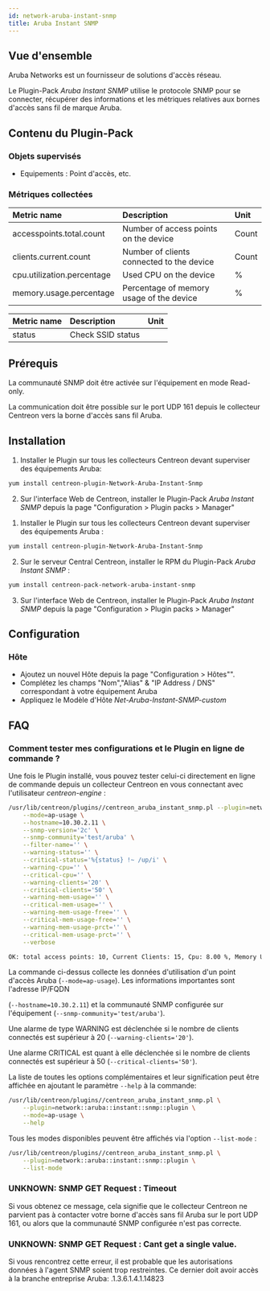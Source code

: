 ```yaml
---
id: network-aruba-instant-snmp
title: Aruba Instant SNMP
---
```


## Vue d'ensemble

Aruba Networks est un fournisseur de solutions d'accès réseau.

Le Plugin-Pack *Aruba Instant SNMP* utilise le protocole SNMP pour se connecter, récupérer des informations et les métriques relatives aux bornes d'accès sans fil de marque Aruba.

## Contenu du Plugin-Pack

### Objets supervisés

* Equipements : Point d'accès, etc.

### Métriques collectées

<!--DOCUSAURUS_CODE_TABS-->

<!--Session-Usage-->

| Metric name                     | Description                                  | Unit   |
| :------------------------------ | :------------------------------------------- | :----- |
| accesspoints.total.count        | Number of access points on the device        | Count  |
| clients.current.count           | Number of clients connected to the device    | Count  |
| cpu.utilization.percentage      | Used CPU on the device                       | %      |
| memory.usage.percentage         | Percentage of memory usage of the device     | %      |

<!--SSID-Status-->

| Metric name | Description                                | Unit |
| :---------- | :----------------------------------------- | :--- |
| status      | Check SSID status                          |      |

<!--END_DOCUSAURUS_CODE_TABS-->


## Prérequis

La communauté SNMP doit être activée sur l'équipement en mode Read-only.

La communication doit être possible sur le port UDP 161 depuis le collecteur Centreon vers la borne d'accès sans fil Aruba.

## Installation

<!--DOCUSAURUS_CODE_TABS-->

<!--Online IMP Licence & IT-100 Editions-->

1. Installer le Plugin sur tous les collecteurs Centreon devant superviser des équipements Aruba:

```bash
yum install centreon-plugin-Network-Aruba-Instant-Snmp
```

2. Sur l'interface Web de Centreon, installer le Plugin-Pack *Aruba Instant SNMP* depuis la page "Configuration > Plugin packs > Manager"

<!--Offline IMP License-->

1. Installer le Plugin sur tous les collecteurs Centreon devant superviser des équipements Aruba :

```bash
yum install centreon-plugin-Network-Aruba-Instant-Snmp
```

2. Sur le serveur Central Centreon, installer le RPM du Plugin-Pack *Aruba Instant SNMP* :

 ```bash
yum install centreon-pack-network-aruba-instant-snmp
```

3. Sur l'interface Web de Centreon, installer le Plugin-Pack *Aruba Instant SNMP* depuis la page "Configuration > Plugin packs > Manager"

<!--END_DOCUSAURUS_CODE_TABS-->

## Configuration

### Hôte

* Ajoutez un nouvel Hôte depuis la page "Configuration > Hôtes"".
* Complétez les champs "Nom","Alias" & "IP Address / DNS" correspondant à votre équipement Aruba
* Appliquez le Modèle d'Hôte *Net-Aruba-Instant-SNMP-custom*

## FAQ

### Comment tester mes configurations et le Plugin en ligne de commande ?

Une fois le Plugin installé, vous pouvez tester celui-ci directement en ligne
de commande depuis un collecteur Centreon en vous connectant avec l'utilisateur
*centreon-engine* :

```bash
/usr/lib/centreon/plugins//centreon_aruba_instant_snmp.pl --plugin=network::aruba::instant::snmp::plugin \
	--mode=ap-usage \
	--hostname=10.30.2.11 \
	--snmp-version='2c' \
	--snmp-community='test/aruba' \
	--filter-name='' \
	--warning-status='' \
	--critical-status='%{status} !~ /up/i' \
	--warning-cpu='' \
	--critical-cpu='' \
	--warning-clients='20' \
	--critical-clients='50' \
	--warning-mem-usage='' \
	--critical-mem-usage='' \
	--warning-mem-usage-free='' \
	--critical-mem-usage-free='' \
	--warning-mem-usage-prct='' \
	--critical-mem-usage-prct='' \
	--verbose

OK: total access points: 10, Current Clients: 15, Cpu: 8.00 %, Memory Used: 10.00% | 'accesspoints.total.count'=10;;0;100 'clients.current.count'=15;;0;100; 'cpu.utilization.percentage'=8.00%;;0;100; 'memory.usage.percentage '=10.00;;0;100;

```

La commande ci-dessus collecte les données d'utilisation d'un point d'accès Aruba (``` --mode=ap-usage ```). Les informations importantes sont l'adresse IP/FQDN 

(``` --hostname=10.30.2.11 ```) et la communauté SNMP configurée sur l'équipement (``` --snmp-community='test/aruba' ```).

Une alarme de type WARNING est déclenchée si le nombre de clients connectés est supérieur à 20 (``` --warning-clients='20' ```).

Une alarme CRITICAL est quant à elle déclenchée si le nombre de clients connectés est supérieur à 50 (``` --critical-clients='50' ```).

La liste de toutes les options complémentaires et leur signification peut être affichée en ajoutant le paramètre ``` --help ``` à la commande:

```bash
/usr/lib/centreon/plugins//centreon_aruba_instant_snmp.pl \
	--plugin=network::aruba::instant::snmp::plugin \
	--mode=ap-usage \
	--help
```

Tous les modes disponibles peuvent être affichés via l'option ``` --list-mode ``` :

```bash
/usr/lib/centreon/plugins//centreon_aruba_instant_snmp.pl \
	--plugin=network::aruba::instant::snmp::plugin \
	--list-mode
```

### UNKNOWN: SNMP GET Request : Timeout

Si vous obtenez ce message, cela signifie que le collecteur Centreon ne parvient pas à contacter votre borne d'accès sans fil Aruba sur le port UDP 161, ou alors que la communauté SNMP configurée n'est pas correcte.

### UNKNOWN: SNMP GET Request : Cant get a single value.

Si vous rencontrez cette erreur, il est probable que les autorisations données à l'agent SNMP soient trop restreintes. Ce dernier doit avoir accès à la branche entreprise Aruba: .1.3.6.1.4.1.14823
